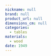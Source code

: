 ```yaml
---
nickname: null
brand: null
product_url: null
dimensions_cm: null
categories:
  - tables
materials:
  - wood
date: 1949
---
```


